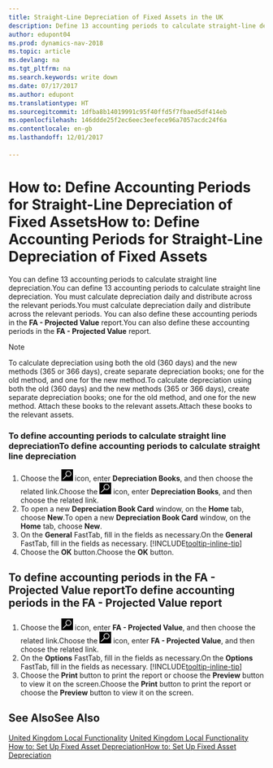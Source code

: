 ```yaml
---
title: Straight-Line Depreciation of Fixed Assets in the UK
description: Define 13 accounting periods to calculate straight-line depreciation in the UK version. You must calculate depreciation daily and distribute across the relevant periods.
author: edupont04
ms.prod: dynamics-nav-2018
ms.topic: article
ms.devlang: na
ms.tgt_pltfrm: na
ms.search.keywords: write down
ms.date: 07/17/2017
ms.author: edupont
ms.translationtype: HT
ms.sourcegitcommit: 1dfba8b14019991c95f40ffd5f7fbaed5df414eb
ms.openlocfilehash: 146ddde25f2ec6eec3eefece96a7057acdc24f6a
ms.contentlocale: en-gb
ms.lasthandoff: 12/01/2017

---
```

# <a name="how-to-define-accounting-periods-for-straight-line-depreciation-of-fixed-assets"></a><span data-ttu-id="4a818-104">How to: Define Accounting Periods for Straight-Line Depreciation of Fixed Assets</span><span class="sxs-lookup"><span data-stu-id="4a818-104">How to: Define Accounting Periods for Straight-Line Depreciation of Fixed Assets</span></span>
<span data-ttu-id="4a818-105">You can define 13 accounting periods to calculate straight line depreciation.</span><span class="sxs-lookup"><span data-stu-id="4a818-105">You can define 13 accounting periods to calculate straight line depreciation.</span></span> <span data-ttu-id="4a818-106">You must calculate depreciation daily and distribute across the relevant periods.</span><span class="sxs-lookup"><span data-stu-id="4a818-106">You must calculate depreciation daily and distribute across the relevant periods.</span></span> <span data-ttu-id="4a818-107">You can also define these accounting periods in the **FA - Projected Value** report.</span><span class="sxs-lookup"><span data-stu-id="4a818-107">You can also define these accounting periods in the **FA - Projected Value** report.</span></span>  

> [!NOTE]  
>  <span data-ttu-id="4a818-108">To calculate depreciation using both the old (360 days) and the new methods (365 or 366 days), create separate depreciation books; one for the old method, and one for the new method.</span><span class="sxs-lookup"><span data-stu-id="4a818-108">To calculate depreciation using both the old (360 days) and the new methods (365 or 366 days), create separate depreciation books; one for the old method, and one for the new method.</span></span> <span data-ttu-id="4a818-109">Attach these books to the relevant assets.</span><span class="sxs-lookup"><span data-stu-id="4a818-109">Attach these books to the relevant assets.</span></span>  

### <a name="to-define-accounting-periods-to-calculate-straight-line-depreciation"></a><span data-ttu-id="4a818-110">To define accounting periods to calculate straight line depreciation</span><span class="sxs-lookup"><span data-stu-id="4a818-110">To define accounting periods to calculate straight line depreciation</span></span>  

1.  <span data-ttu-id="4a818-111">Choose the ![Search for Page or Report](../../media/ui-search/search_small.png "Search for Page or Report icon") icon, enter **Depreciation Books**, and then choose the related link.</span><span class="sxs-lookup"><span data-stu-id="4a818-111">Choose the ![Search for Page or Report](../../media/ui-search/search_small.png "Search for Page or Report icon") icon, enter **Depreciation Books**, and then choose the related link.</span></span>  
2.  <span data-ttu-id="4a818-112">To open a new **Depreciation Book Card** window, on the **Home** tab, choose **New**.</span><span class="sxs-lookup"><span data-stu-id="4a818-112">To open a new **Depreciation Book Card** window, on the **Home** tab, choose **New**.</span></span>  
3.  <span data-ttu-id="4a818-113">On the **General** FastTab, fill in the fields as necessary.</span><span class="sxs-lookup"><span data-stu-id="4a818-113">On the **General** FastTab, fill in the fields as necessary.</span></span> [!INCLUDE[tooltip-inline-tip](../../includes/tooltip-inline-tip_md.md)]
5.  <span data-ttu-id="4a818-114">Choose the **OK** button.</span><span class="sxs-lookup"><span data-stu-id="4a818-114">Choose the **OK** button.</span></span>  

## <a name="to-define-accounting-periods-in-the-fa---projected-value-report"></a><span data-ttu-id="4a818-115">To define accounting periods in the FA - Projected Value report</span><span class="sxs-lookup"><span data-stu-id="4a818-115">To define accounting periods in the FA - Projected Value report</span></span>  

1.  <span data-ttu-id="4a818-116">Choose the ![Search for Page or Report](../../media/ui-search/search_small.png "Search for Page or Report icon") icon, enter **FA - Projected Value**, and then choose the related link.</span><span class="sxs-lookup"><span data-stu-id="4a818-116">Choose the ![Search for Page or Report](../../media/ui-search/search_small.png "Search for Page or Report icon") icon, enter **FA - Projected Value**, and then choose the related link.</span></span>  
2.  <span data-ttu-id="4a818-117">On the **Options** FastTab, fill in the fields as necessary.</span><span class="sxs-lookup"><span data-stu-id="4a818-117">On the **Options** FastTab, fill in the fields as necessary.</span></span> [!INCLUDE[tooltip-inline-tip](../../includes/tooltip-inline-tip_md.md)]
3.  <span data-ttu-id="4a818-118">Choose the **Print** button to print the report or choose the **Preview** button to view it on the screen.</span><span class="sxs-lookup"><span data-stu-id="4a818-118">Choose the **Print** button to print the report or choose the **Preview** button to view it on the screen.</span></span>  

## <a name="see-also"></a><span data-ttu-id="4a818-119">See Also</span><span class="sxs-lookup"><span data-stu-id="4a818-119">See Also</span></span>  
<span data-ttu-id="4a818-120">[United Kingdom Local Functionality](united-kingdom-local-functionality.md) </span><span class="sxs-lookup"><span data-stu-id="4a818-120">[United Kingdom Local Functionality](united-kingdom-local-functionality.md) </span></span>  
[<span data-ttu-id="4a818-121">How to: Set Up Fixed Asset Depreciation</span><span class="sxs-lookup"><span data-stu-id="4a818-121">How to: Set Up Fixed Asset Depreciation</span></span>](../../fa-how-setup-depreciation.md)  

